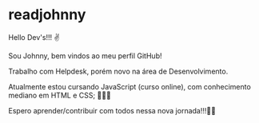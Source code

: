 # readjohnny

Hello Dev's!!! ✌️

Sou Johnny, bem vindos ao meu perfil GitHub!

Trabalho com Helpdesk, porém novo na área de Desenvolvimento.

Atualmente estou cursando JavaScript (curso online), com conhecimento mediano em HTML e CSS; 👨🏽‍💻

Espero aprender/contribuir com todos nessa nova jornada!!!🏽‍🚀

